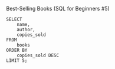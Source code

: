 Best-Selling Books (SQL for Beginners #5)

    SELECT
        name,
        author,
        copies_sold
    FROM
        books
    ORDER BY
        copies_sold DESC
    LIMIT 5;
